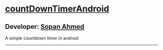 # [countDownTimerAndroid][published url]
## Developer: [Sopan Ahmed][instructor url]

A simple countdown timer in android


------

[published url]: https://github.com/gitproject09/countDownTimerAndroid
[instructor url]: https://github.com/gitproject09





